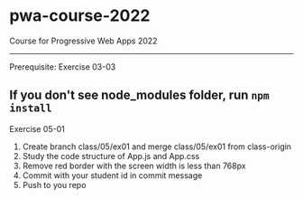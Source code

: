 # pwa-course-2022
Course for Progressive Web Apps 2022

------------------
Prerequisite: Exercise 03-03

If you don't see node_modules folder, run `npm install`
------------------

Exercise 05-01
1. Create branch class/05/ex01 and merge class/05/ex01 from class-origin
2. Study the code structure of App.js and App.css
3. Remove red border with the screen width is less than 768px
4. Commit with your student id in commit message
5. Push to you repo 